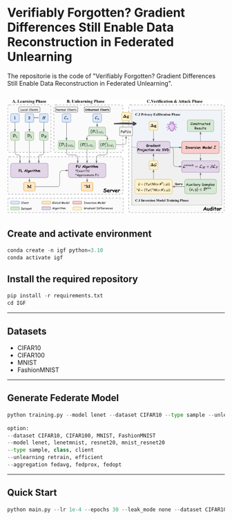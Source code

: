 # Verifiably Forgotten? Gradient Differences Still Enable Data Reconstruction in Federated Unlearning

The repositorie is the code of "Verifiably Forgotten? Gradient Differences Still Enable Data Reconstruction in Federated Unlearning".

![igf](./Figs/igf.jpg)
---
##  Create and activate environment
```python
conda create -n igf python=3.10
conda activate igf
```

##  Install the required repository

```python
pip install -r requirements.txt
cd IGF
```
---

##  Datasets
- CIFAR10
- CIFAR100
- MNIST
- FashionMNIST

---

## Generate Federate Model

```python
python training.py --model lenet --dataset CIFAR10 --type sample --unlearning retrain --aggregation fedavg
```

```python
option:
--dataset CIFAR10, CIFAR100, MNIST, FashionMNIST
--model lenet, lenetmnist, resnet20, mnist_resnet20
--type sample, class, client
--unlearning retrain, efficient
--aggregation fedavg, fedprox, fedopt
```
---
## Quick Start

```python
python main.py --lr 1e-4 --epochs 30 --leak_mode none --dataset CIFAR10 --batch_size 256 --shared_model LeNet --type sample --unlearning retrain --state attack
```
